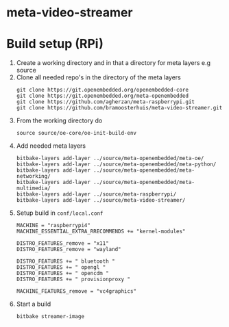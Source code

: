 # meta-video-streamer

# Build setup (RPi)
1. Create a working directory and in that a directory for meta layers e.g source
1. Clone all needed repo's in the directory of the meta layers
    ```
    git clone https://git.openembedded.org/openembedded-core
    git clone https://git.openembedded.org/meta-openembedded
    git clone https://github.com/agherzan/meta-raspberrypi.git
    git clone https://github.com/bramoosterhuis/meta-video-streamer.git
    ```
1. From the working directory do
    ```
    source source/oe-core/oe-init-build-env
    ```
1. Add needed meta layers
    ```
    bitbake-layers add-layer ../source/meta-openembedded/meta-oe/
    bitbake-layers add-layer ../source/meta-openembedded/meta-python/
    bitbake-layers add-layer ../source/meta-openembedded/meta-networking/
    bitbake-layers add-layer ../source/meta-openembedded/meta-multimedia/
    bitbake-layers add-layer ../source/meta-raspberrypi/
    bitbake-layers add-layer ../source/meta-video-streamer/
    ```
1. Setup build in  ```conf/local.conf```
    ```
    MACHINE = "raspberrypi4"
    MACHINE_ESSENTIAL_EXTRA_RRECOMMENDS += "kernel-modules"

    DISTRO_FEATURES_remove = "x11" 
    DISTRO_FEATURES_remove = "wayland"

    DISTRO_FEATURES += " bluetooth "
    DISTRO_FEATURES += " opengl "
    DISTRO_FEATURES += " opencdm "
    DISTRO_FEATURES += " provisionproxy "
    
    MACHINE_FEATURES_remove = "vc4graphics"
    ```
1. Start a build
    ```
    bitbake streamer-image
    ```
    
